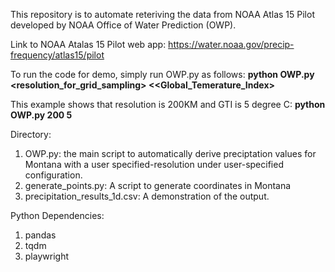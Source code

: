 This repository is to automate reteriving the data from NOAA Atlas 15 Pilot developed by NOAA Office of Water Prediction (OWP).

Link to NOAA Atalas 15 Pilot web app:
 https://water.noaa.gov/precip-frequency/atlas15/pilot 

To run the code for demo, simply run OWP.py as follows:	**python OWP.py <resolution_for_grid_sampling> <<Global_Temerature_Index>**

This example shows that resolution is 200KM and GTI is 5 degree C: **python OWP.py 200 5**
  
Directory:
1. OWP.py: the main script to automatically derive preciptation values for Montana with a user specified-resolution under user-specified configuration.
2. generate_points.py: A script to generate coordinates in Montana
3. precipitation_results_1d.csv: A demonstration of the output.

Python Dependencies:
1.	pandas
2.	tqdm
3.	playwright
